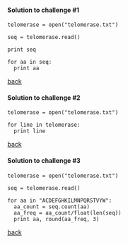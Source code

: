 #### Solution to challenge #1
```
telomerase = open("telomerase.txt")

seq = telomerase.read()

print seq

for aa in seq:
  print aa
```
<a href="https://github.com/ELIXIR-ITA-training/python_course/day2/2-RepeatingThings/RepeatingThings.md#challenge-1">back<a/>


#### Solution to challenge #2
```
telomerase = open("telomerase.txt")

for line in telomerase:
  print line
```
<a href="https://github.com/ELIXIR-ITA-training/python_course/day2/2-RepeatingThings/RepeatingThings.md#challenge-2">back<a/>


#### Solution to challenge #3
```
telomerase = open("telomerase.txt")

seq = telomerase.read()

for aa in "ACDEFGHKILMNPQRSTVYW":
  aa_count = seq.count(aa)
  aa_freq = aa_count/float(len(seq))
  print aa, round(aa_freq, 3)
```
<a href="https://github.com/ELIXIR-ITA-training/python_course/day2/2-RepeatingThings/RepeatingThings.md#challenge-3">back<a/>
